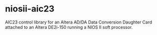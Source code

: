 niosii-aic23
============

AIC23 control library for an Altera AD/DA Data Conversion Daughter Card attached to an Altera DE2i-150 running a NIOS II soft processor.
